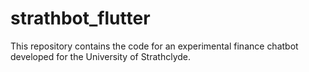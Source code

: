# strathbot_flutter
This repository contains the code for an experimental finance chatbot developed for the University of Strathclyde.
